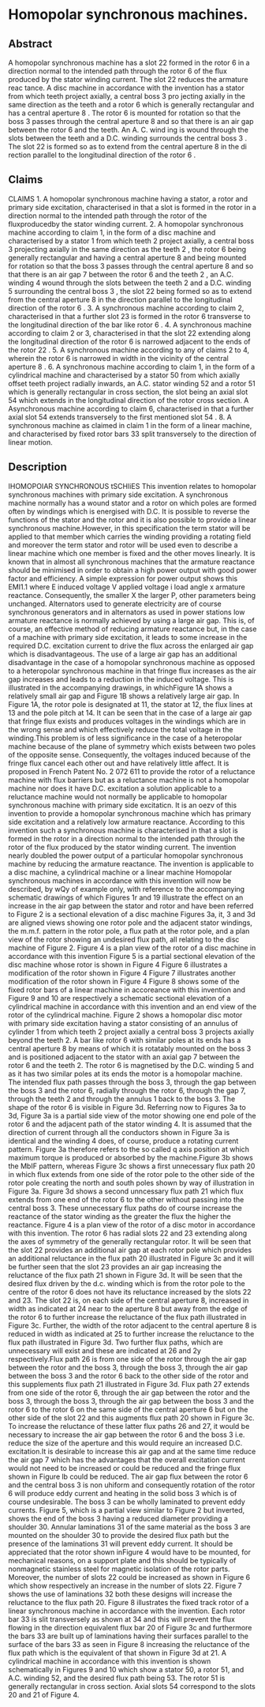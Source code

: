 # Homopolar synchronous machines.

## Abstract
A homopolar synchronous machine has a slot 22 formed in the rotor 6 in a direction normal to the intended path through the rotor 6 of the flux produced by the stator winding current. The slot 22 reduces the armature reac tance. A disc machine in accordance with the invention has a stator from which teeth project axially, a central boss 3 pro jecting axially in the same direction as the teeth and a rotor 6 which is generally rectangular and has a central aperture 8 . The rotor 6 is mounted for rotation so that the boss 3 passes through the central aperture 8 and so that there is an air gap between the rotor 6 and the teeth. An A. C. wind ing is wound through the slots between the teeth and a D.C. winding surrounds the central boss 3 . The slot 22 is formed so as to extend from the central aperture 8 in the di rection parallel to the longitudinal direction of the rotor 6 .

## Claims
CLAIMS 1. A homopolar synchronous machine having a stator, a rotor and primary side excitation, characterised in that a slot is formed in the rotor in a direction normal to the intended path through the rotor of the fluxproducedby the stator winding current. 2. A homopolar synchronous machine according to claim 1, in the form of a disc machine and characterised by a stator 1 from which teeth 2 project axially, a central boss 3 projecting axially in the same direction as the teeth 2 , the rotor 6 being generally rectangular and having a central aperture 8 and being mounted for rotation so that the boss 3 passes through the central aperture 8 and so that there is an air gap 7 between the rotor 6 and the teeth 2 , an A.C. winding 4 wound through the slots between the teeth 2 and a D.C. winding 5 surrounding the central boss 3 , the slot 22 being formed so as to extend from the central aperture 8 in the direction parallel to the longitudinal direction of the rotor 6 . 3. A synchronous machine according to claim 2, characterised in that a further slot 23 is formed in the rotor 6 transverse to the longitudinal direction of the bar like rotor 6 . 4. A synchronous machine according to claim 2 or 3, characterised in that the slot 22 extending along the longitudinal direction of the rotor 6 is narrowed adjacent to the ends of the rotor 22 . 5. A synchronous machine according to any of claims 2 to 4, wherein the rotor 6 is narrowed in width in the vicinity of the central aperture 8 . 6. A synchronous machine according to claim 1, in the form of a cylindrical machine and characterised by a stator 50 from which axially offset teeth project radially inwards, an A.C. stator winding 52 and a rotor 51 which is generally rectangular in cross section, the slot being an axial slot 54 which extends in the longitudinal direction of the rotor cross section. A Asynchronous machine according to claim 6, characterised in that a further axial slot 54 extends transversely to the first mentioned slot 54 . 8. A synchronous machine as claimed in claim 1 in the form of a linear machine, and characterised by fixed rotor bars 33 split transversely to the direction of linear motion.

## Description
IHOMOPOIAR SYNCHRONOUS tSCHIiES This invention relates to homopolar synchronous machines with primary side excitation. A synchronous machine normally has a wound stator and a rotor on which poles are formed often by windings which is energised with D.C. It is possible to reverse the functions of the stator and the rotor and it is also possible to provide a linear synchronous machine.However, in this specification the term stator will be applied to that member which carries the winding providing a rotating field and moreover the term stator and rotor will be used even to describe a linear machine which one member is fixed and the other moves linearly. It is known that in almost all synchronous machines that the armature reactance should be minimised in order to obtain a high power output with good power factor and efficiency. A simple expression for power output shows this EMI1.1 where E induced voltage V applied voltage i load angle x armature reactance. Consequently, the smaller X the larger P, other parameters being unchanged. Alternators used to generate electricity are of course synchronous generators and in alternators as used in power stations low armature reactance is normally achieved by using a large air gap. This is, of course, an effective method of reducing armature reactance but, in the case of a machine with primary side excitation, it leads to some increase in the required D.C. excitation current to drive the flux across the enlarged air gap which is disadvantageous. The use of a large air gap has an additional disadvantage in the case of a homopolar synchronous machine as opposed to a heteropolar synchronous machine in that fringe flux increases as the air gap increases and leads to a reduction in the induced voltage. This is illustrated in the accompanying drawings, in whichFigure 1A shows a relatively small air gap and Figure 1B shows a relatively large air gap. In Figure 1A, the rotor pole is designated at 11, the stator at 12, the flux lines at 13 and the pole pitch at 14. It can be seen that in the case of a large air gap that fringe flux exists and produces voltages in the windings which are in the wrong sense and which effectively reduce the total voltage in the winding.This problem is of less significance in the case of a heteropolar machine because of the plane of symmetry which exists between two poles of the opposite sense. Consequently, the voltages induced because of the fringe flux cancel each other out and have relatively little affect. It is proposed in French Patent No. 2 072 611 to provide the rotor of a reluctance machine with flux barriers but as a reluctance machine is not a homopolar machine nor does it have D.C. excitation a solution applicable to a reluctance machine would not normally be applicable to homopolar synchronous machine with primary side excitaticn. It is an oezv of this invention to provide a homopolar synchronous machine which has primary side excitation and a relatively low armature reactance. According to this invention such a synchronous machine is characterised in that a slot is formed in the rotor in a direction normal to the intended path through the rotor of the flux produced by the stator winding current. The invention nearly doubled the power output of a particular homopolar synchronous machine by reducing the armature reactance. The invention is applicable to a disc machine, a cylindrical machine or a linear machine Homopolar synchronous machines in accordance with this invention will now be described, by wQy of example only, with reference to the accompanying schematic drawings of which Figures 1r and 19 illustrate the effect on an increase in the air gap between the stator and rotor and have been referred to Figure 2 is a sectional elevation of a disc machine Figures 3a, it, 3 and 3d are aligned views showing one rotor pole and the adjacent stator windings, the m.m.f. pattern in the rotor pole, a flux path at the rotor pole, and a plan view of the rotor showing an undesired flux path, all relating to the disc machine of Figure 2. Figure 4 is a plan view of the rotor of a disc machine in accordance with this invention Figure 5 is a partial sectional elevation of the disc machine whose rotor is shown in Figure 4 Figure 6 illustrates a modification of the rotor shown in Figure 4 Figure 7 illustrates another modification of the rotor shown in Figure 4 Figure 8 shows some of the fixed rotor bars of a linear machine in accoreance with this invention and Figure 9 and 10 are respectively a schematic sectional elevation of a cylindrical machine in accordance with this invention and an end view of the rotor of the cylindrical machine. Figure 2 shows a homopolar disc motor with primary side excitation having a stator consisting of an annulus of cylinder 1 from which teeth 2 project axially a central boss 3 projects axially beyond the teeth 2. A bar like rotor 6 with similar poles at its ends has a central aperture 8 by means of which it is rotatably mounted on the boss 3 and is positioned adjacent to the stator with an axial gap 7 between the rotor 6 and the teeth 2. The rotor 6 is magnetised by the D.C. winding 5 and as it has two similar poles at its ends the motor is a homopolar machine. The intended flux path passes through the boss 3, through the gap between the boss 3 and the rotor 6, radially through the rotor 6, through the gap 7, through the teeth 2 and through the annulus 1 back to the boss 3. The shape of the rotor 6 is visible in Figure 3d. Referring now to Figures 3a to 3d, Figure 3a is a partial side view of the motor showing one end pole of the rotor 6 and the adjacent path of the stator winding 4. It is assumed that the direction of current through all the conductors shown in Figure 3a is identical and the winding 4 does, of course, produce a rotating current pattern. Figure 3a therefore refers to the so called q axis position at which maximum torque is produced or absorbed by the machine.Figure 3b shows the MbIF pattern, whereas Figure 3c shows a first unnecessary flux path 20 in which flux extends from one side of the rotor pole to the other side of the rotor pole creating the north and south poles shown by way of illustration in Figure 3a. Figure 3d shows a second unncessary flux path 21 which flux extends from one end of the rotor 6 to the other without passing into the central boss 3. These unnecessary flux paths do of course increase the reactance of the stator winding as the greater the flux the higher the reactance. Figure 4 is a plan view of the rotor of a disc motor in accordance with this invention. The rotor 6 has radial slots 22 and 23 extending along the axes of symmetry of the generally rectangular rotor. It will be seen that the slot 22 provides an additional air gap at each rotor pole which provides an additional reluctance in the flux path 20 illustrated in Figure 3c and it will be further seen that the slot 23 provides an air gap increasing the reluctance of the flux path 21 shown in Figure 3d. It will be seen that the desired flux driven by the d.c. winding which is from the rotor pole to the centre of the rotor 6 does not have its reluctance increased by the slots 22 and 23. The slot 22 is, on each side of the central aperture 8, increased in width as indicated at 24 near to the aperture 8 but away from the edge of the rotor 6 to further increase the reluctance of the flux path illustrated in Figure 3c. Further, the width of the rotor adjacent to the central aperture 8 is reduced in width as indicated at 25 to further increase the reluctance to the flux path illustrated in Figure 3d. Two further flux paths, which are unnecessary will exist and these are indicated at 26 and 2y respectively.Flux path 26 is from one side of the rotor through the air gap between the rotor and the boss 3, through the boss 3, through the air gap between the boss 3 and the rotor 6 back to the other side of the rotor and this supplements flux path 21 illustrated in Figure 3d. Flux path 27 extends from one side of the rotor 6, through the air gap between the rotor and the boss 3, through the boss 3, through the air gap between the boss 3 and the rotor 6 to the rotor 6 on the same side of the central aperture 6 but on the other side of the slot 22 and this augments flux path 20 shown in Figure 3c. To increase the reluctance of these latter flux paths 26 and 27, it would be necessary to increase the air gap between the rotor 6 and the boss 3 i.e. reduce the size of the aperture and this would require an increased D.C. excitation.It is desirable to increase this air gap and at the same time reduce the air gap 7 which has the advantages that the overall excitation current would not need to be increased or could be reduced and the fringe flux shown in Figure lb could be reduced. The air gap flux between the rotor 6 and the central boss 3 is non uhiform and consequently rotation of the rotor 6 will produce eddy current and heating in the solid boss 3 which is of course undesirable. The boss 3 can be wholly laminated to prevent eddy currents. Figure 5, which is a partial view similar to Figure 2 but inverted, shows the end of the boss 3 having a reduced diameter providing a shoulder 30. Annular laminations 31 of the same material as the boss 3 are mounted on the shoulder 30 to provide the desired flux path but the presence of the laminations 31 will prevent eddy current. It should be appreciated that the rotor shown inFigure 4 would have to be mounted, for mechanical reasons, on a support plate and this should be typically of nonmagnetic stainless steel for magnetic isolation of the rotor parts. Moreover, the number of slots 22 could be increased as shown in Figure 6 which show respectively an increase in the number of slots 22. Figure 7 shows the use of laminations 32 both these designs will increase the reluctance to the flux path 20. Figure 8 illustrates the fixed track rotor of a linear synchronous machine in accordance with the invention. Each rotor bar 33 is slit transversely as shown at 34 and this will prevent the flux flowing in the direction equivalent flux bar 20 of Figure 3c and furthermore the bars 33 are built up of laminations having their surfaces parallel to the surface of the bars 33 as seen in Figure 8 increasing the reluctance of the flux path which is the equivalent of that shown in Figure 3d at 21. A cylindrical machine in accordance with this invention is shown schematically in Figures 9 and 10 which show a stator 50, a rotor 51, and A.C. winding 52, and the desired flux path being 53. The rotor 51 is generally rectangular in cross section. Axial slots 54 correspond to the slots 20 and 21 of Figure 4.